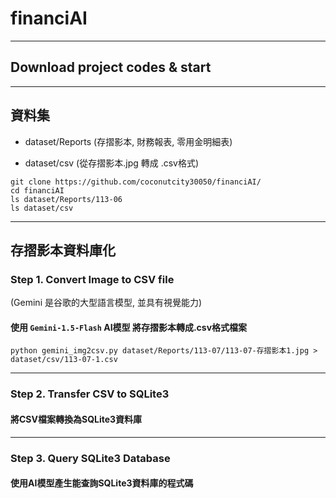 # financiAI

---
## Download project codes & start



---
## 資料集

* dataset/Reports (存摺影本, 財務報表, 零用金明細表)<br>

* dataset/csv (從存摺影本.jpg 轉成 .csv格式)<br>

```
git clone https://github.com/coconutcity30050/financiAI/
cd financiAI
ls dataset/Reports/113-06
ls dataset/csv
```

---
## 存摺影本資料庫化

### Step 1. Convert Image to CSV file
(Gemini 是谷歌的大型語言模型, 並具有視覺能力)<br>

#### 使用 `Gemini-1.5-Flash` AI模型 將存摺影本轉成.csv格式檔案<br>

`python gemini_img2csv.py dataset/Reports/113-07/113-07-存摺影本1.jpg > dataset/csv/113-07-1.csv`<br>

---
### Step 2. Transfer CSV to SQLite3 
#### 將CSV檔案轉換為SQLite3資料庫<br>

---
### Step 3. Query SQLite3 Database
#### 使用AI模型產生能查詢SQLite3資料庫的程式碼
